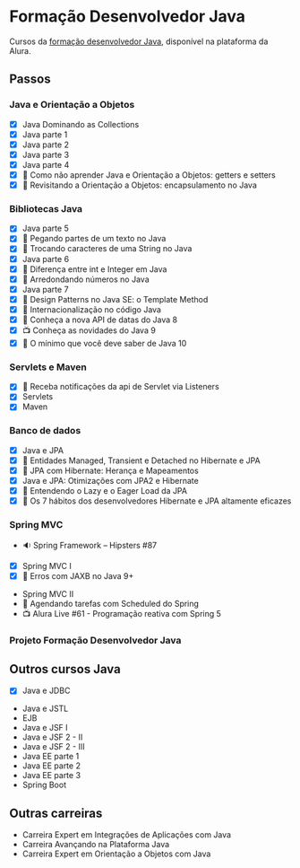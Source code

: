 
# Formação Desenvolvedor Java

Cursos da [formação desenvolvedor Java](https://cursos.alura.com.br/formacao-java), disponível na plataforma da Alura.

## Passos

### Java e Orientação a Objetos

- [x] Java Dominando as Collections
- [x] Java parte 1
- [x] Java parte 2
- [x] Java parte 3
- [x] Java parte 4
- [x] :pencil: Como não aprender Java e Orientação a Objetos: getters e setters
- [x] :pencil: Revisitando a Orientação a Objetos: encapsulamento no Java

### Bibliotecas Java

- [x] Java parte 5
- [x] :pencil: Pegando partes de um texto no Java
- [x] :pencil: Trocando caracteres de uma String no Java
- [x] Java parte 6
- [x] :pencil: Diferença entre int e Integer em Java
- [x] :pencil: Arredondando números no Java
- [x] Java parte 7
- [x] :pencil: Design Patterns no Java SE: o Template Method
- [x] :pencil: Internacionalização no código Java
- [x] :pencil: Conheça a nova API de datas do Java 8
- [x] :tv: Conheça as novidades do Java 9
- [x] :pencil: O mínimo que você deve saber de Java 10

### Servlets e Maven

- [x] :pencil: Receba notificações da api de Servlet via Listeners
- [x] Servlets
- [x] Maven

### Banco de dados

- [x] Java e JPA
- [x] :pencil: Entidades Managed, Transient e Detached no Hibernate e JPA
- [x] :pencil: JPA com Hibernate: Herança e Mapeamentos
- [x] Java e JPA: Otimizações com JPA2 e Hibernate
- [x] :pencil: Entendendo o Lazy e o Eager Load da JPA
- [x] :pencil: Os 7 hábitos dos desenvolvedores Hibernate e JPA altamente eficazes

### Spring MVC

- :sound: Spring Framework – Hipsters #87
- [x] Spring MVC I
- [x] :pencil: Erros com JAXB no Java 9+
- Spring MVC II
- :pencil: Agendando tarefas com Scheduled do Spring
- :tv: Alura Live #61 - Programação reativa com Spring 5

### Projeto Formação Desenvolvedor Java

## Outros cursos Java

- [x] Java e JDBC
- Java e JSTL
- EJB
- Java e JSF I
- Java e JSF 2 - II
- Java e JSF 2 - III
- Java EE parte 1
- Java EE parte 2
- Java EE parte 3
- Spring Boot

## Outras carreiras

- Carreira Expert em Integrações de Aplicações com Java
- Carreira Avançando na Plataforma Java
- Carreira Expert em Orientação a Objetos com Java